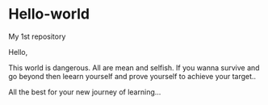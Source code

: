 # Hello-world
My 1st repository

Hello, 

This world is dangerous. All are mean and selfish. If you wanna survive and go beyond then leearn yourself and prove yourself to achieve your target..

All the best for your new journey of learning...

